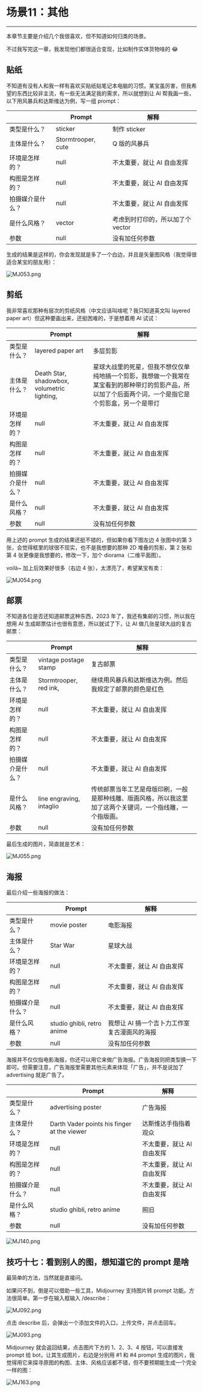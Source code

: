 # 场景11：其他
---
本章节主要是介绍几个我很喜欢，但不知道如何归类的场景。

不过我写完这一章，我发现他们都很适合变现，比如制作实体货物啥的 😂

## 贴纸

不知道有没有人和我一样有喜欢买贴纸贴笔记本电脑的习惯。某宝虽厉害，但我希望的东西比较非主流，有一些无法满足我的需求，所以就想到让 AI 帮我画一些，以下用风暴兵和达斯维达为例，写一组 prompt：

|                  | **Prompt**         | **解释**                          |
| ---------------- | ------------------ | --------------------------------- |
| 类型是什么？     | sticker            | 制作 sticker                      |
| 主体是什么？     | Stormtrooper, cute | Q 版的风暴兵                      |
| 环境是怎样的？   | null               | 不太重要，就让 AI 自由发挥        |
| 构图是怎样的？   | null               | 不太重要，就让 AI 自由发挥        |
| 拍摄媒介是什么？ | null               | 不太重要，就让 AI 自由发挥        |
| 是什么风格？     | vector             | 考虑到时打印的，所以加了个 vector |
| 参数             | null               | 没有加任何参数                    |

生成的结果是这样的，你会发现就是多了一个白边，并且是矢量图风格（我觉得很适合某宝的朋友用）：

![MJ053.png](https://cdn.jsdelivr.net/gh/misu198/Midjourney@main/guge/MJ0531713358755.png)

## 剪纸

我非常喜欢那种有层次的剪纸风格（中文应该叫啥呢？我只知道英文叫 layered paper art）但这种要画出来，还挺困难的，于是想着用 AI 试试：

|                  | **Prompt**                                  | **解释**                                                     |
| ---------------- | ------------------------------------------- | ------------------------------------------------------------ |
| 类型是什么？     | layered paper art                           | 多层剪影                                                     |
| 主体是什么？     | Death Star, shadowbox, volumetric lighting, | 星球大战里的死星，但我不想仅仅单纯地搞一个剪影，我想做一个我常在某宝看到的那种带灯的剪影产品，所以加了个后面两个词，一个是指它是个剪影盒，另一个是带灯 |
| 环境是怎样的？   | null                                        | 不太重要，就让 AI 自由发挥                                   |
| 构图是怎样的？   | null                                        | 不太重要，就让 AI 自由发挥                                   |
| 拍摄媒介是什么？ | null                                        | 不太重要，就让 AI 自由发挥                                   |
| 是什么风格？     | null                                        | 不太重要，就让 AI 自由发挥                                   |
| 参数             | null                                        | 没有加任何参数                                               |

用上述的 prompt 生成的结果还挺不错的，但如果你看下图左边 4 张图中的第 3 张，会觉得框里的球很不现实，也不是我想要的那种 2D 堆叠的剪影，第 2 张和第 4 张更像是我想要的，修改一下，加个 diorama（二维平面图）。

voilà~ 加上后效果好很多（右边 4 张），太漂亮了，希望某宝有卖：

![MJ054.png](https://cdn.jsdelivr.net/gh/misu198/Midjourney@main/guge/MJ0541713358762.png)

## 邮票

不知道各位是否还知道邮票这种东西，2023 年了，我还有集邮的习惯，所以我在想用 AI 生成邮票估计也很有意思，所以就试了下，让 AI 做几张星球大战的复古邮票：

|                  | **Prompt**               | **解释**                                                     |
| ---------------- | ------------------------ | ------------------------------------------------------------ |
| 类型是什么？     | vintage postage stamp    | 复古邮票                                                     |
| 主体是什么？     | Stormtrooper, red ink,   | 继续用风暴兵和达斯维达为例。然后我规定了邮票的颜色是红色     |
| 环境是怎样的？   | null                     | 不太重要，就让 AI 自由发挥                                   |
| 构图是怎样的？   | null                     | 不太重要，就让 AI 自由发挥                                   |
| 拍摄媒介是什么？ | null                     | 不太重要，就让 AI 自由发挥                                   |
| 是什么风格？     | line engraving, intaglio | 传统邮票当年工艺是母版印刷，一般是那种线雕、版画风格，所以我这里加了这两个关键词，一个指线雕，一个指版画。 |
| 参数             | null                     | 没有加任何参数                                               |

最后生成的图片，简直就是艺术：

![MJ055.png](https://cdn.jsdelivr.net/gh/misu198/Midjourney@main/guge/MJ0551713358800.png)

## 海报

最后介绍一些海报的做法：

|                  | **Prompt**                 | **解释**                                     |
| ---------------- | -------------------------- | -------------------------------------------- |
| 类型是什么？     | movie poster               | 电影海报                                     |
| 主体是什么？     | Star War                   | 星球大战                                     |
| 环境是怎样的？   | null                       | 不太重要，就让 AI 自由发挥                   |
| 构图是怎样的？   | null                       | 不太重要，就让 AI 自由发挥                   |
| 拍摄媒介是什么？ | null                       | 不太重要，就让 AI 自由发挥                   |
| 是什么风格？     | studio ghibli, retro anime | 我想让 AI 搞一个吉卜力工作室复古漫画风的海报 |
| 参数             | null                       | 没有加任何参数                               |

海报并不仅仅指电影海报，你还可以用它来做广告海报。广告海报则把类型换一下即可。但需要注意，广告海报里需要其他元素来体现「广告」，并不是说加了 advertising 就是广告了。

|                  | **Prompt**                                  | **解释**                   |
| ---------------- | ------------------------------------------- | -------------------------- |
| 类型是什么？     | advertising poster                          | 广告海报                   |
| 主体是什么？     | Darth Vader points his finger at the viewer | 达斯维达手指指着观众       |
| 环境是怎样的？   | null                                        | 不太重要，就让 AI 自由发挥 |
| 构图是怎样的？   | null                                        | 不太重要，就让 AI 自由发挥 |
| 拍摄媒介是什么？ | null                                        | 不太重要，就让 AI 自由发挥 |
| 是什么风格？     | studio ghibli, retro anime                  | 照旧                       |
| 参数             | null                                        | 没有加任何参数             |

![MJ140.png](https://cdn.jsdelivr.net/gh/misu198/Midjourney@main/guge/MJ1401713358744.png)

## 技巧十七：看到别人的图，想知道它的 prompt 是啥

最简单的方法，当然就是直接问。

如果问不到，倒是可以借助一些工具，Midjourney 支持图片转 prompt 功能。方法很简单。第一步在输入框输入 /describe：

![MJ092.png](https://cdn.jsdelivr.net/gh/misu198/Midjourney@main/guge/MJ0921713358754.png)

点击 describe 后，会弹出一个添加文件的入口，上传文件，并点击回车。

![MJ093.png](https://cdn.jsdelivr.net/gh/misu198/Midjourney@main/guge/MJ0931713358744.png)

Midjourney 就会返回结果，点击图片下方的 1、2、3、4 按钮，可以直接发 prompt 给 bot，让其生成图片，右边是分别用 #1 和 #4 prompt 生成的图片，我觉得用它来探寻原图的构图、主体、风格应该都不错，但不要预期能生成一个完全一样的图：

![MJ163.png](https://cdn.jsdelivr.net/gh/misu198/Midjourney@main/guge/MJ1631713358942.png)